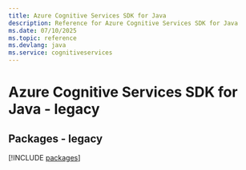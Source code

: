 ```yaml
---
title: Azure Cognitive Services SDK for Java
description: Reference for Azure Cognitive Services SDK for Java
ms.date: 07/10/2025
ms.topic: reference
ms.devlang: java
ms.service: cognitiveservices
---
```

# Azure Cognitive Services SDK for Java - legacy
## Packages - legacy
[!INCLUDE [packages](cognitive-services-index.md)]